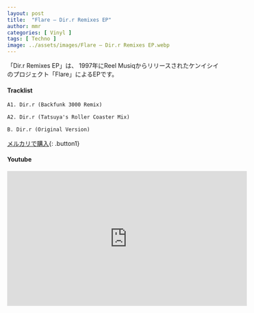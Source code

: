 ```yaml
---
layout: post
title:  "Flare – Dir.r Remixes EP"
author: mmr
categories: [ Vinyl ]
tags: [ Techno ]
image: ../assets/images/Flare – Dir.r Remixes EP.webp
---
```


「Dir.r Remixes EP」は、
1997年にReel Musiqからリリースされたケンイシイのプロジェクト「Flare」によるEPです。

#### Tracklist
```md
A1. Dir.r (Backfunk 3000 Remix)

A2. Dir.r (Tatsuya's Roller Coaster Mix)

B. Dir.r (Original Version)
```

[メルカリで購入](https://jp.mercari.com/item/m22811208224?afid=6142608987){: .button1}

#### Youtube
<iframe width="560" height="315" src="https://www.youtube.com/embed/K3WpW6BY6uQ?si=XkWwa_ZVEAFd67nO" title="YouTube video player" frameborder="0" allow="accelerometer; autoplay; clipboard-write; encrypted-media; gyroscope; picture-in-picture; web-share" referrerpolicy="strict-origin-when-cross-origin" allowfullscreen></iframe>